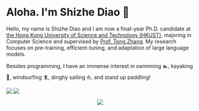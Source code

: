 
<h1>Aloha. I'm Shizhe Diao 👋 </h1>

Hello, my name is Shizhe Diao and I am now a final-year Ph.D. candidate at [the Hong Kong University of Science and Technology (HKUST)](https://hkust.edu.hk/home), majoring in Computer Science and supervised by [Prof. Tong Zhang](http://tongzhang-ml.org/).
My research focuses on pre-training, efficient-tuning, and adaptation of large language models.

Besides programming, I have an immense interest in swimming 🏊, kayaking 🚣, windsurfing :surfer:, dinghy sailing :sailboat:, and stand up paddling!

<div>
<img align="left" src="https://github-readme-stats.vercel.app/api?username=shizhediao&show_icons=true&icon_color=000000&text_color=000000&bg_color=ffffff&hide_title=false&title_color=000000?count_private=true&include_all_commits=true" />
<img align="center" src="https://github-readme-stats.vercel.app/api/top-langs/?username=shizhediao&count_private=true" />
  
</div>


<div><p align="center"> <img src="https://visitor-badge.glitch.me/badge?page_id=shizhediao.shizhediao" /> </p> </div>




<!--
**shizhediao/shizhediao** is a ✨ _special_ ✨ repository because its `README.md` (this file) appears on your GitHub profile.

<h2>📊 Weekly development breakdown: </h2>


```text
PyTorch         42 hrs 14 mins      ███████░░░     79.48%
Python         10 hrs 42 mins      ██░░░░░░░░     20.15%
HTML           7 mins              ░░░░░░░░░░     0.24%
```

Here are some ideas to get you started:

- 🔭 I’m currently working on ...
- 🌱 I’m currently learning ...
- 👯 I’m looking to collaborate on ...
- 🤔 I’m looking for help with ...
- 💬 Ask me about ...
- 📫 How to reach me: ...
- 😄 Pronouns: ...
- ⚡ Fun fact: ...
-->

